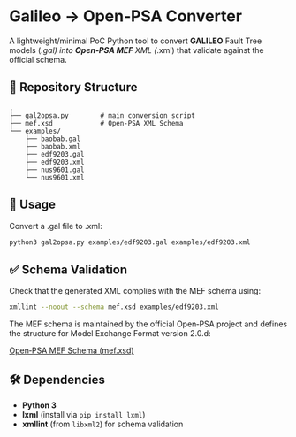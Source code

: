 # Galileo → Open‑PSA Converter

A lightweight/minimal PoC Python tool to convert **GALILEO** Fault Tree models (*.gal) into **Open‑PSA MEF** XML (*.xml) that validate against the official schema.

## 📁 Repository Structure

```text
.
├── gal2opsa.py        # main conversion script
├── mef.xsd            # Open-PSA XML Schema
└── examples/
    ├── baobab.gal
    ├── baobab.xml
    ├── edf9203.gal
    ├── edf9203.xml
    ├── nus9601.gal
    └── nus9601.xml
```

## 🚀 Usage

Convert a .gal file to .xml:

```bash
python3 gal2opsa.py examples/edf9203.gal examples/edf9203.xml
```

## ✅ Schema Validation

Check that the generated XML complies with the MEF schema using:

```bash
xmllint --noout --schema mef.xsd examples/edf9203.xml
```

The MEF schema is maintained by the official Open‑PSA project and defines the structure for Model Exchange Format version 2.0.d:

[Open‑PSA MEF Schema (mef.xsd)](https://github.com/open-psa/schemas/blob/master/2.0d/mef.xsd)

## 🛠️ Dependencies

- **Python 3**  
- **lxml** (install via `pip install lxml`)  
- **xmllint** (from `libxml2`) for schema validation



